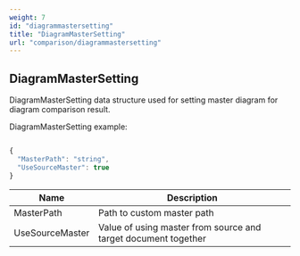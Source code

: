 ```yaml
---
weight: 7
id: "diagrammastersetting"
title: "DiagramMasterSetting"
url: "comparison/diagrammastersetting"
---
```


## DiagramMasterSetting ##

DiagramMasterSetting data structure used for setting master diagram for diagram comparison result.

DiagramMasterSetting example:


```javascript 

{
  "MasterPath": "string",
  "UseSourceMaster": true
}

 ```



 

|Name|Description
|---|---
|MasterPath|Path to custom master path
|UseSourceMaster|Value of using master from source and target document together

 


